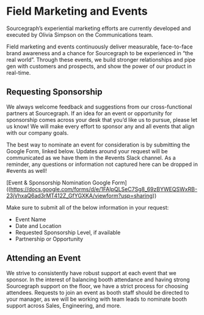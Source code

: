 # Field Marketing and Events

Sourcegraph’s experiential marketing efforts are currently developed and executed by Olivia Simpson on the Communications team.

Field marketing and events continuously deliver measurable, face-to-face brand awareness and a chance for Sourcegraph to be experienced in “the real world”. Through these events, we build stronger relationships and pipe gen with customers and prospects, and show the power of our product in real-time.

## Requesting Sponsorship

We always welcome feedback and suggestions from our cross-functional partners at Sourcegraph. If an idea for an event or opportunity for sponsorship comes across your desk that you’d like us to pursue, please let us know! We will make every effort to sponsor any and all events that align with our company goals.

The best way to nominate an event for consideration is by submitting the Google Form, linked below. Updates around your request will be communicated as we have them in the #events Slack channel. As a reminder, any questions or information not captured here can be dropped in #events as well!

[Event & Sponsorship Nomination Google Form] ((https://docs.google.com/forms/d/e/1FAIpQLSeC7Sg8_69zBYWEQSWxRB-23jVhxaQ6ad3rMT412Z_GfYGXKA/viewform?usp=sharing))

Make sure to submit all of the below information in your request:

- Event Name
- Date and Location
- Requested Sponsorship Level, if available
- Partnership or Opportunity

## Attending an Event

We strive to consistently have robust support at each event that we sponsor. In the interest of balancing booth attendance and having strong Sourcegraph support on the floor, we have a strict process for choosing attendees. Requests to join an event as booth staff should be directed to your manager, as we will be working with team leads to nominate booth support across Sales, Engineering, and more.
